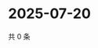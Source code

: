 # 2025-07-20

共 0 条

<!-- BEGIN ZHIHUVIDEO -->
<!-- 最后更新时间 Sun Jul 20 2025 17:12:00 GMT+0800 (China Standard Time) -->

<!-- END ZHIHUVIDEO -->
